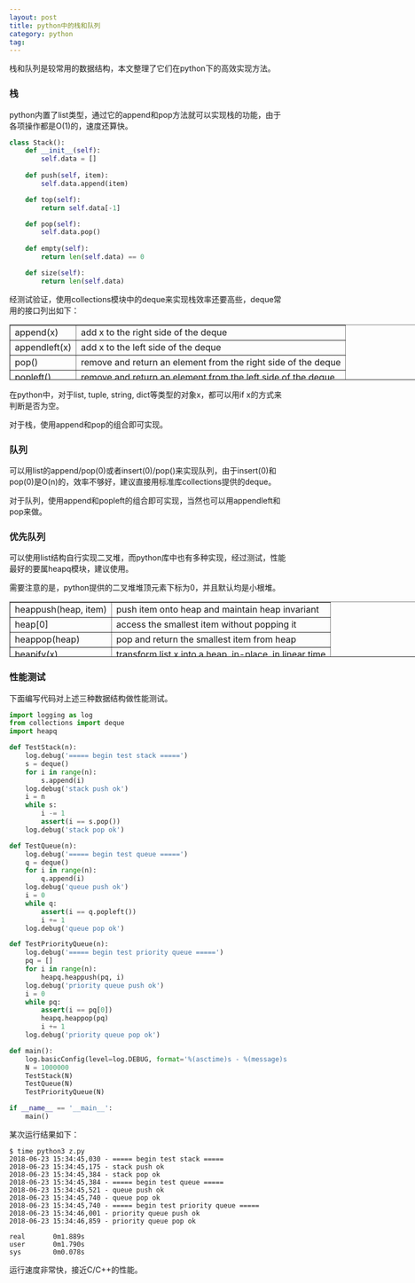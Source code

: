 ```yaml
---
layout: post
title: python中的栈和队列
category: python
tag:
---
```


栈和队列是较常用的数据结构，本文整理了它们在python下的高效实现方法。

### 栈

python内置了list类型，通过它的append和pop方法就可以实现栈的功能，由于各项操作都是O(1)的，速度还算快。

```python
class Stack():
    def __init__(self):
        self.data = []
    
    def push(self, item):
        self.data.append(item)

    def top(self):
        return self.data[-1]

    def pop(self):
        self.data.pop()
    
    def empty(self):
        return len(self.data) == 0

    def size(self):
        return len(self.data)
```

经测试验证，使用collections模块中的deque来实现栈效率还要高些，deque常用的接口列出如下：

<table border="1" cellspacing="0" style="width:800px; height:100px; text-align:left" cellpadding="6">
<tr><td>append(x)</td><td>add x to the right side of the deque</td></tr>
<tr><td>appendleft(x)</td><td>add x to the left side of the deque</td></tr>
<tr><td>pop()</td><td>remove and return an element from the right side of the deque</td></tr>
<tr><td>popleft()</td><td>remove and return an element from the left side of the deque</td></tr>
<tr><td>clear()</td><td>remove all elements from the deque</td></tr>
<tr><td>count(x)</td><td>count the number of elements equal to x</td></tr>
<tr><td>len(d)</td><td>return number of elements in deque d</td></tr>
<tr><td>if d:</td><td>check if deque d is empty or not</td></tr>
</table><p/>

在python中，对于list, tuple, string, dict等类型的对象x，都可以用if x的方式来判断是否为空。

对于栈，使用append和pop的组合即可实现。

### 队列

可以用list的append/pop(0)或者insert(0)/pop()来实现队列，由于insert(0)和pop(0)是O(n)的，效率不够好，建议直接用标准库collections提供的deque。

对于队列，使用append和popleft的组合即可实现，当然也可以用appendleft和pop来做。

### 优先队列

可以使用list结构自行实现二叉堆，而python库中也有多种实现，经过测试，性能最好的要属heapq模块，建议使用。

需要注意的是，python提供的二叉堆堆顶元素下标为0，并且默认均是小根堆。

<table border="1" cellspacing="0" style="width:800px; height:100px; text-align:left" cellpadding="6">
<tr><td>heappush(heap, item)</td><td>push item onto heap and maintain heap invariant</td></tr>
<tr><td>heap[0]</td><td>access the smallest item without popping it</td></tr>
<tr><td>heappop(heap)</td><td>pop and return the smallest item from heap</td></tr>
<tr><td>heapify(x)</td><td>transform list x into a heap, in-place, in linear time</td></tr>
</table><p/>

### 性能测试

下面编写代码对上述三种数据结构做性能测试。

```python
import logging as log
from collections import deque
import heapq

def TestStack(n):
    log.debug('===== begin test stack =====')
    s = deque()
    for i in range(n):
        s.append(i)
    log.debug('stack push ok')
    i = n
    while s:
        i -= 1
        assert(i == s.pop())
    log.debug('stack pop ok')

def TestQueue(n):
    log.debug('===== begin test queue =====')
    q = deque()
    for i in range(n):
        q.append(i)
    log.debug('queue push ok')
    i = 0
    while q:
        assert(i == q.popleft())
        i += 1
    log.debug('queue pop ok')

def TestPriorityQueue(n):
    log.debug('===== begin test priority queue =====')
    pq = []
    for i in range(n):
        heapq.heappush(pq, i)
    log.debug('priority queue push ok')
    i = 0
    while pq:
        assert(i == pq[0])
        heapq.heappop(pq)
        i += 1
    log.debug('priority queue pop ok')

def main():
    log.basicConfig(level=log.DEBUG, format='%(asctime)s - %(message)s')
    N = 1000000
    TestStack(N)
    TestQueue(N)
    TestPriorityQueue(N)

if __name__ == '__main__':
    main()
```

某次运行结果如下：

```
$ time python3 z.py 
2018-06-23 15:34:45,030 - ===== begin test stack =====
2018-06-23 15:34:45,175 - stack push ok
2018-06-23 15:34:45,384 - stack pop ok
2018-06-23 15:34:45,384 - ===== begin test queue =====
2018-06-23 15:34:45,521 - queue push ok
2018-06-23 15:34:45,740 - queue pop ok
2018-06-23 15:34:45,740 - ===== begin test priority queue =====
2018-06-23 15:34:46,001 - priority queue push ok
2018-06-23 15:34:46,859 - priority queue pop ok

real       0m1.889s
user       0m1.790s
sys        0m0.078s
```

运行速度非常快，接近C/C++的性能。
